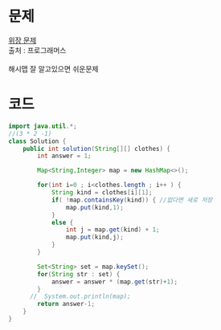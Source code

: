 # 문제
[위장 문제](https://programmers.co.kr/learn/courses/30/lessons/42578)
<br>출처 : 프로그래머스
<br><br>
해시맵 잘 알고있으면 쉬운문제

# 코드
```java
import java.util.*;
//(3 * 2 -1)
class Solution {
    public int solution(String[][] clothes) {
        int answer = 1;

        Map<String,Integer> map = new HashMap<>();

        for(int i=0 ; i<clothes.length ; i++ ) {
            String kind = clothes[i][1];
            if( !map.containsKey(kind)) { //없다면 새로 저장
                map.put(kind,1);
            }
            else {
                int j = map.get(kind) + 1;
                map.put(kind,j);
            }
        }

        Set<String> set = map.keySet();
        for(String str : set) {
            answer = answer * (map.get(str)+1);
        }
      //  System.out.println(map);
        return answer-1;
    }
}
```
